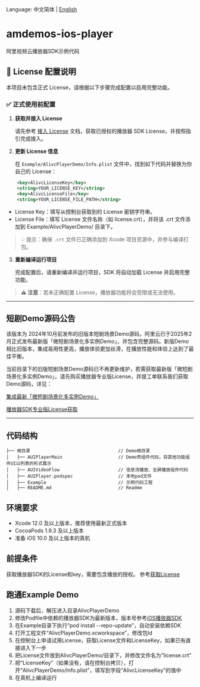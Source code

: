 Language: 中文简体 | [English](README-EN.md)

# **amdemos-ios-player**

阿里视频云播放器SDK示例代码

## **🔐 License 配置说明**

本项目未包含正式 License，请根据以下步骤完成配置以启用完整功能。

### ✅ 正式使用前配置

1. **获取并接入 License**

   请先参考 [接入 License](https://help.aliyun.com/zh/apsara-video-sdk/user-guide/access-to-license) 文档，获取已授权的播放器 SDK License，并按照指引完成接入。

2. **更新 License 信息**

   在 `Example/AlivcPlayerDemo/Info.plist` 文件中，找到如下代码并替换为你自己的 License：

```xml
	<key>AlivcLicenseKey</key>
	<string>YOUR_LICENSE_KEY</string>
	<key>AlivcLicenseFile</key>
	<string>YOUR_LICENSE_FILE_PATH</string>
```

* License Key：填写从控制台获取到的 License 密钥字符串。
* License File：填写 License 文件名称（如 license.crt），并将该 .crt 文件添加到 Example/AlivcPlayerDemo/ 目录下。

> 💡 提示：确保 `.crt` 文件已正确添加到 Xcode 项目资源中，并参与编译打包。

3. **重新编译运行项目**

   完成配置后，请重新编译并运行项目，SDK 将自动加载 License 并启用完整功能。

> **⚠️ 注意**：若未正确配置 License，播放器功能将会受限或无法使用。

----

## **短剧Demo源码公告**

该版本为 2024年10月前发布的旧版本短剧场景Demo源码，阿里云已于2025年2月正式发布最新版「微短剧场景化多实例Demo」，并包含完整源码。新版Demo相比旧版本，集成易用性更高，播放体验更加丝滑，在播放性能和体验上达到了最佳平衡。

当前目录下的旧版短剧场景Demo源码已不再更新维护，若需获取最新版「微短剧场景化多实例Demo」，请先购买播放器专业版License，并提工单联系我们获取Demo源码，详见：

[集成最新「微短剧场景化多实例Demo」](https://help.aliyun.com/zh/vod/use-cases/micro-drama-integration-ios-player-sdk?spm=a2c4g.11186623.help-menu-29932.d_3_0_0_1_1.6afd523cYfdJM7)

[播放器SDK专业版License获取](https://help.aliyun.com/zh/vod/developer-reference/obtain-the-player-sdk-license?spm=a2c4g.11186623.help-menu-search-29932.d_15)

----

## 代码结构

```
├── 根目录                                 // Demo根目录
│   ├── AUIPlayerMain                     // Demo壳组件代码，将其他功能组件UI以列表的形式展示
│   ├── AUIVideoFlow                      // 信息流播放、全屏播放组件代码
│   ├── AUIPlayer.podspec                 // 本地pod文件
│   ├── Example                           // 示例代码工程
│   ├── README.md                         // Readme   

```

## 环境要求
- Xcode 12.0 及以上版本，推荐使用最新正式版本
- CocoaPods 1.9.3 及以上版本
- 准备 iOS 10.0 及以上版本的真机

## 前提条件
获取播放器SDK的License和key，需要包含播放的授权。
参考[获取License](https://help.aliyun.com/zh/vod/developer-reference/license-authorization-and-management)

## 跑通Example Demo

1. 源码下载后，解压进入目录AlivcPlayerDemo
2. 修改Podfile中依赖的播放器SDK为最新版本，版本号参考[iOS播放器SDK](https://help.aliyun.com/zh/vod/developer-reference/release-notes-for-apsaravideo-player-sdk-for-ios)
3. 在Example目录下执行“pod install  --repo-update”，自动安装依赖SDK
4. 打开工程文件“AlivcPlayerDemo.xcworkspace”，修改包Id
5. 在控制台上申请试用License，获取License文件和LicenseKey，如果已有直接进入下一步
6. 把License文件放到AlivcPlayerDemo/目录下，并修改文件名为“license.crt”
7. 把“LicenseKey”（如果没有，请在控制台拷贝），打开“AlivcPlayerDemo/Info.plist”，填写到字段“AlivcLicenseKey”的值中
8. 在真机上编译运行
